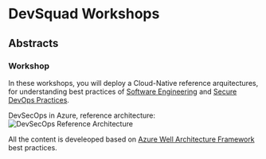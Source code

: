 # DevSquad Workshops
## Abstracts
### Workshop
In these workshops, you will deploy a Cloud-Native reference arquitectures, for understanding best practices of [Software Engineering](https://github.com/microsoft/code-with-engineering-playbook/blob/main/docs/ENG-FUNDAMENTALS-CHECKLIST.md) and [Secure DevOps Practices](https://docs.microsoft.com/en-us/azure/architecture/solution-ideas/articles/devsecops-in-azure). 

DevSecOps in Azure, reference architecture:
![DevSecOps Reference Architecture](https://docs.microsoft.com/en-us/azure/architecture/solution-ideas/media/devsecops-in-azure.png)

All the content is develeoped based on [Azure Well Architecture Framework](https://docs.microsoft.com/en-us/azure/architecture/framework/) best practices.
